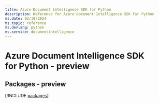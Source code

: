 ```yaml
---
title: Azure Document Intelligence SDK for Python
description: Reference for Azure Document Intelligence SDK for Python
ms.date: 02/19/2024
ms.topic: reference
ms.devlang: python
ms.service: documentintelligence
---
```

# Azure Document Intelligence SDK for Python - preview
## Packages - preview
[!INCLUDE [packages](document-intelligence-index.md)]